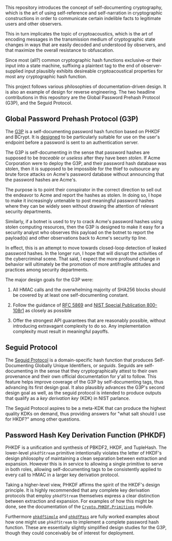 This repository introduces the concept of self-documenting cryptography, which is the art of using self-reference and self-narration in cryptographic constructions in order to communicate certain indelible facts to legitimate users and other observers.

This in turn implicates the topic of cryptoacoustics, which is the art of encoding messages in the transmission medium of cryptographic state changes in ways that are easily decoded and understood by observers, and that maximize the overall resistance to obfuscation.

Since most (all?) common cryptographic hash functions exclusive-or their input into a state machine, suffixing a plaintext tag to the end of observer-supplied input plausibly exhibits desireable cryptoacoustical properties for most any cryptographic hash function.

This project follows various philosophies of documentation-driven design. It is also an example of design for reverse engineering. The two headline contributions in this repository are the Global Password Prehash Protocol (G3P), and the Seguid Protocol.

## Global Password Prehash Protocol (G3P)

The [G3P](g3p-hash/lib/Crypto/G3P.hs) is a self-documenting password hash function based on PHKDF and BCrypt. It is [designed](design-documents/g3p.md) to be particularly suitable for use on the user's endpoint before a password is sent to an authentication server.

The G3P is self-documenting in the sense that password hashes are supposed to be _traceable_ or _useless_ after they have been _stolen_. If Acme Corporation were to deploy the G3P, and their password hash database was stolen, then it is supposed to be impossible for the thief to outsource any brute force attacks on Acme's password database without announcing that the password hashes are Acme's.

The purpose is to point their conspirator in the correct direction to sell out the endeavor to Acme and report the hashes as stolen. In doing so, I hope to make it increasingly untenable to post meaningful password hashes where they can be widely seen without drawing the attention of relevant security departments.

Similarly, if a botnet is used to try to crack Acme's password hashes using stolen computing resources, then the G3P is designed to make it easy for a security analyst who observes this payload on the botnet to report the payload(s) and other observations back to Acme's security tip line.

In effect, this is an attempt to move towards closed-loop detection of leaked password hashes. In the longer run, I hope that will disrupt the activities of the cybercriminal scene. That said, I expect the more profound change in behavior will ultimately be the promotion of more antifragile attitudes and practices among security departments.

The major design goals for the G3P were:

1. All HMAC calls and the overwhelming majority of SHA256 blocks should be covered by at least one self-documenting constant.

2. Follow the guidance of [RFC 5869](https://datatracker.ietf.org/doc/html/rfc5869) and [NIST Special Publication 800-108r1](https://csrc.nist.gov/publications/detail/sp/800-108/rev-1/final) as closely as possible

3. Offer the strongest API guarantees that are reasonably possible, without introducing extravagant complexity to do so.  Any implementation complexity must result in meaningful payoffs.

## Seguid Protocol

The [Seguid Protocol](design-documents/seguid.md) is a domain-specific hash function that produces Self-Documenting Globally Unique Identifiers, or _seguids_. Seguids are self-documenting in the sense that they cryptographically attest to their own provenance and their own official documentation for y'all to follow. This feature helps improve coverage of the G3P by self-documenting tags, thus advancing its first design goal. It also plausibly advances the G3P's second design goal as well, as the seguid protocol is intended to produce outputs that qualify as a _key derivation key_ (KDK) in NIST parlance.

The Seguid Protocol aspires to be a meta-KDK that can produce the highest quality KDKs on demand, thus providing answers for "what salt should I use for HKDF?" among other questions.

## Password Hash Key Derivation Function (PHKDF)

PHKDF is a unification and synthesis of PBKDF2, HKDF, and TupleHash. The lower-level `phkdfStream` primitive intentionally violates the letter of HKDF's design philosophy of maintaining a clean separation between extraction and expansion. However this is in service to allowing a single primitive to serve in both roles, allowing self-documenting tags to be consistently applied to every call to HMAC in a larger key derivation protocol.

Taking a higher-level view, PHKDF affirms the spirit of the HKDF's design principle. It is highly recommended that any complete key derivation protocols that employ `phkdfStream` themselves express a clear distinction between extraction and expansion. For examples of how this might be done, see the documentation of the [`Crypto.PHKDF.Primitives`](phkdf/lib/Crypto/PHKDF/Primitives.hs) module.

Furthermore [`phkdfSimple`](phkdf/lib/Crypto/PHKDF.hs) and [`phkdfPass`](phkdf/lib/Crypto/PHKDF.hs) are fully worked examples about how one might use `phkdfStream` to implement a complete password hash function.  These are essentially slightly simplified design studies for the G3P, though they could conceivably be of interest for deployment.
